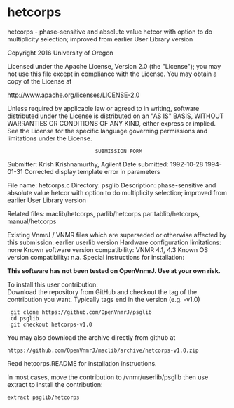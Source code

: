 # hetcorps
 hetcorps - phase-sensitive and absolute value hetcor with option to do
 multiplicity selection; improved from earlier User Library version

 Copyright 2016 University of Oregon

 Licensed under the Apache License, Version 2.0 (the "License");
 you may not use this file except in compliance with the License.
 You may obtain a copy of the License at

   http://www.apache.org/licenses/LICENSE-2.0

 Unless required by applicable law or agreed to in writing, software
 distributed under the License is distributed on an "AS IS" BASIS,
 WITHOUT WARRANTIES OR CONDITIONS OF ANY KIND, either express or implied.
 See the License for the specific language governing permissions and
 limitations under the License.

                                SUBMISSION FORM

Submitter:      Krish Krishnamurthy, Agilent
Date submitted: 1992-10-28
                1994-01-31 Corrected display template error in parameters

File name:      hetcorps.c
Directory:      psglib
Description:    phase-sensitive and absolute value hetcor with option to do
		multiplicity selection; improved from earlier User Library
		version

Related files:  maclib/hetcorps, parlib/hetcorps.par tablib/hetcorps,
		manual/hetcorps


Existing VnmrJ / VNMR files which are superseded or
otherwise affected by this submission:  earlier userlib version
Hardware configuration limitations:     none
Known software version compatibility:   VNMR 4.1, 4.3
Known OS version compatibility:         n.a.
Special instructions for installation:

**This software has not been tested on OpenVnmrJ. Use at your own risk.**

To install this user contribution:  
Download the repository from GitHub and checkout the tag of the contribution you want.
Typically tags end in the version (e.g. -v1.0)

     git clone https://github.com/OpenVnmrJ/psglib  
     cd psglib  
     git checkout hetcorps-v1.0


You may also download the archive directly from github at

    https://github.com/OpenVnmrJ/maclib/archive/hetcorps-v1.0.zip

Read hetcorps.README for installation instructions.

In most cases, move the contribution to /vnmr/userlib/psglib 
then use extract to install the contribution:  

    extract psglib/hetcorps